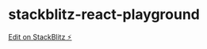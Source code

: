 # stackblitz-react-playground

[Edit on StackBlitz ⚡️](https://stackblitz.com/edit/vitejs-vite-9z35v6)